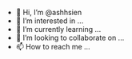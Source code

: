 - 👋 Hi, I’m @ashhsien
- 👀 I’m interested in ...
- 🌱 I’m currently learning ...
- 💞️ I’m looking to collaborate on ...
- 📫 How to reach me ...

<!---
ashhsien/ashhsien is a ✨ special ✨ repository because its `README.md` (this file) appears on your GitHub profile.
You can click the Preview link to take a look at your changes.
--->
